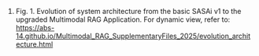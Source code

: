 1. Fig. 1. Evolution of system architecture from the basic SASAi v1 to the upgraded Multimodal RAG Application. For dynamic view, refer to:
   https://abs-14.github.io/Multimodal_RAG_SupplementaryFiles_2025/evolution_architecture.html
